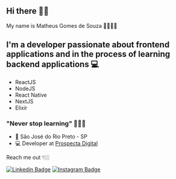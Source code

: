 ## Hi there 🖐🏾

My name is Matheus Gomes de Souza 🧔🏾🇧🇷

## I'm a developer passionate about frontend applications and in the process of learning backend applications 💻

- ReactJS
- NodeJS
- React Native
- NextJS
- Elixir

###  "Never stop learning" 🚀🚀🚀

- 📍 São José do Rio Preto - SP
- 💻 Developer at [Prospecta Digital](https://prospecta.digital/)

Reach me out 👇🏼

 [![Linkedin Badge](https://img.shields.io/badge/-LinkedIn-blue?style=flat-square&logo=Linkedin&logoColor=white&link=https://www.linkedin.com/in/matheus-gomes-de-souza/)](https://www.linkedin.com/in/matheus-gomes-de-souza/) [![Instagram Badge](https://img.shields.io/badge/-Instagram-D90152?style=flat-square&logo=Instagram&logoColor=white&link=https://www.instagram.com/mathsouza_gomes/)](https://www.instagram.com/mathsouza_gomes/) 
